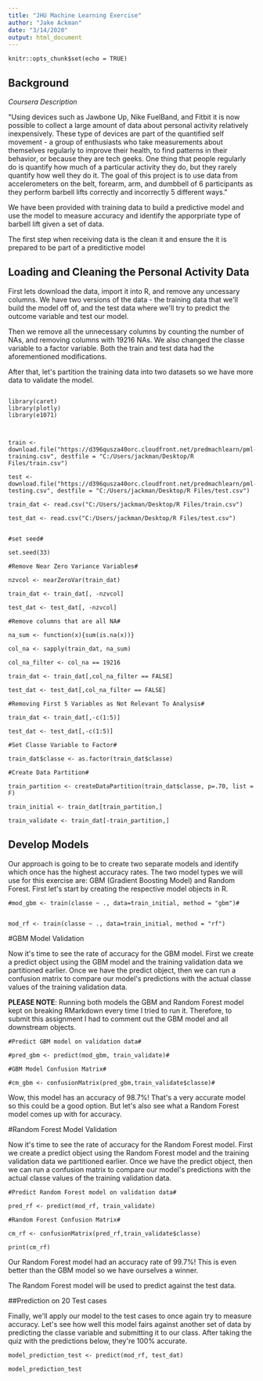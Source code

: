 ```yaml
---
title: "JHU Machine Learning Exercise"
author: "Jake Ackman"
date: "3/14/2020"
output: html_document
---
```


```{r setup, include=FALSE}
knitr::opts_chunk$set(echo = TRUE)
```

## Background

*Coursera Description*

"Using devices such as Jawbone Up, Nike FuelBand, and Fitbit it is now possible to collect a large amount of data about personal activity relatively inexpensively. These type of devices are part of the quantified self movement - a group of enthusiasts who take measurements about themselves regularly to improve their health, to find patterns in their behavior, or because they are tech geeks. One thing that people regularly do is quantify how much of a particular activity they do, but they rarely quantify how well they do it. The goal of this project is to use data from accelerometers on the belt, forearm, arm, and dumbbell of 6 participants as they perform barbell lifts correctly and incorrectly 5 different ways."

We have been provided with training data to build a predictive model and use the model to measure accuracy and identify the apporpriate type of barbell lift given a set of data.

The first step when receiving data is the clean it and ensure the it is prepared to be part of a preditictive model

## Loading and Cleaning the Personal Activity Data

First lets download the data, import it into R, and remove any uncessary columns. We have two versions of the data - the training data that we'll build the model off of, and the test data where we'll try to predict the outcome variable and test our model.

Then we remove all the unnecessary columns by counting the number of NAs, and removing columns with 19216 NAs. We also changed the classe variable to a factor variable. Both the train and test data had the aforementioned modifications.

After that, let's partition the training data into two datasets so we have more data to validate the model.

```{r echo=FALSE}

library(caret)
library(plotly)
library(e1071)

```

```{r pressure, echo=TRUE}


train <- download.file("https://d396qusza40orc.cloudfront.net/predmachlearn/pml-training.csv", destfile = "C:/Users/jackman/Desktop/R Files/train.csv")

test <- download.file("https://d396qusza40orc.cloudfront.net/predmachlearn/pml-testing.csv", destfile = "C:/Users/jackman/Desktop/R Files/test.csv")

train_dat <- read.csv("C:/Users/jackman/Desktop/R Files/train.csv")

test_dat <- read.csv("C:/Users/jackman/Desktop/R Files/test.csv")


#set seed#

set.seed(33)

#Remove Near Zero Variance Variables#

nzvcol <- nearZeroVar(train_dat)

train_dat <- train_dat[, -nzvcol]

test_dat <- test_dat[, -nzvcol]

#Remove columns that are all NA#

na_sum <- function(x){sum(is.na(x))}

col_na <- sapply(train_dat, na_sum)

col_na_filter <- col_na == 19216

train_dat <- train_dat[,col_na_filter == FALSE]

test_dat <- test_dat[,col_na_filter == FALSE]

#Removing First 5 Variables as Not Relevant To Analysis#

train_dat <- train_dat[,-c(1:5)]

test_dat <- test_dat[,-c(1:5)]

#Set Classe Variable to Factor#

train_dat$classe <- as.factor(train_dat$classe)

#Create Data Partition#

train_partition <- createDataPartition(train_dat$classe, p=.70, list = F)

train_initial <- train_dat[train_partition,]

train_validate <- train_dat[-train_partition,]

```

## Develop Models

Our approach is going to be to create two separate models and identify which once has the highest accuracy rates. The two model types we will use for this exercise are: GBM (Gradient Boosting Model) and Random Forest. First let's start by creating the respective model objects in R.

```{r echo=TRUE, cache=TRUE}
#mod_gbm <- train(classe ~ ., data=train_initial, method = "gbm")#


mod_rf <- train(classe ~ ., data=train_initial, method = "rf")
```

#GBM Model Validation

Now it's time to see the rate of accuracy for the GBM model. First we create a predict object using the GBM model and the training validation data we partitioned earlier. Once we have the predict object, then we can run a confusion matrix to compare our model's predictions with the actual classe values of the training validation data.

**PLEASE NOTE**: Running both models the GBM and Random Forest model kept on breaking RMarkdown every time I tried to run it. Therefore, to submit this assignment I had to comment out the GBM model and all downstream objects.

```{r echo=TRUE}
#Predict GBM model on validation data#

#pred_gbm <- predict(mod_gbm, train_validate)#

#GBM Model Confusion Matrix#

#cm_gbm <- confusionMatrix(pred_gbm,train_validate$classe)#

```

Wow, this model has an accuracy of 98.7%! That's a very accurate model so this could be a good option. But let's also see what a Random Forest model comes up with for accuracy.

#Random Forest Model Validation

Now it's time to see the rate of accuracy for the Random Forest model. First we create a predict object using the Random Forest model and the training validation data we partitioned earlier. Once we have the predict object, then we can run a confusion matrix to compare our model's predictions with the actual classe values of the training validation data.

```{r echo=TRUE}
#Predict Random Forest model on validation data#

pred_rf <- predict(mod_rf, train_validate)

#Random Forest Confusion Matrix#

cm_rf <- confusionMatrix(pred_rf,train_validate$classe)

print(cm_rf)

```

Our Random Forest model had an accuracy rate of 99.7%! This is even better than the GBM model so we have ourselves a winner.

The Random Forest model will be used to predict against the test data.

##Prediction on 20 Test cases

Finally, we'll apply our model to the test cases to once again try to measure accuracy. Let's see how well this model fairs against another set of data by predicting the classe variable and submitting it to our class. After taking the quiz with the predictions below, they're 100% accurate.

```{r echo=TRUE}
model_prediction_test <- predict(mod_rf, test_dat)

model_prediction_test
```

